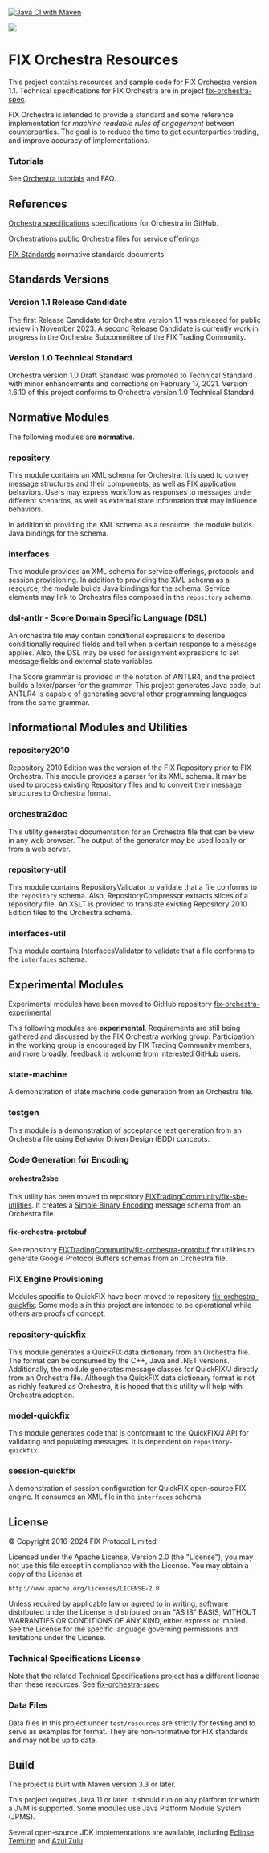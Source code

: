 [![Java CI with Maven](https://github.com/FIXTradingCommunity/fix-orchestra/actions/workflows/maven.yml/badge.svg)](https://github.com/FIXTradingCommunity/fix-orchestra/actions/workflows/maven.yml)

![](FIXorchestraLogo.png)

# FIX Orchestra Resources

This project contains resources and sample code for FIX Orchestra version 1.1. Technical specifications for FIX Orchestra are in project [fix-orchestra-spec](https://github.com/FIXTradingCommunity/fix-orchestra-spec).

FIX Orchestra is intended to provide a standard and some reference implementation for *machine readable rules of engagement* between counterparties. The goal is to reduce the time to get counterparties trading, and improve accuracy of implementations.

### Tutorials

See [Orchestra tutorials](https://github.com/FIXTradingCommunity/fix-orchestra/wiki) and FAQ.

## References

[Orchestra specifications](https://github.com/FIXTradingCommunity/fix-orchestra-spec) specifications for Orchestra in GitHub.

[Orchestrations](https://github.com/FIXTradingCommunity/orchestrations) public Orchestra files for service offerings

[FIX Standards](https://www.fixtrading.org/standards/) normative standards documents  

## Standards Versions

### Version 1.1 Release Candidate

The first Release Candidate for Orchestra version 1.1 was released for public review in November 2023. A second Release Candidate is currently work in progress in the Orchestra Subcommittee of the FIX Trading Community.

### Version 1.0 Technical Standard

Orchestra version 1.0 Draft Standard was promoted to Technical Standard with minor enhancements and corrections on February 17, 2021. Version 1.6.10 of this project conforms to Orchestra version 1.0 Technical Standard.

## Normative Modules
The following modules are **normative**.

### repository
This module contains an XML schema for Orchestra. It is used to convey message structures and their components, as well as FIX application behaviors. Users may express workflow as responses to messages under different scenarios, as well as external state information that may influence behaviors.

In addition to providing the XML schema as a resource, the module builds Java bindings for the schema.

### interfaces

This module provides an XML schema for service offerings, protocols and session provisioning. In addition to providing the XML schema as a resource, the module builds Java bindings for the schema. Service elements may link to Orchestra files composed in the `repository` schema.

### dsl-antlr - Score Domain Specific Language (DSL)

An orchestra file may contain conditional expressions to describe conditionally required fields and tell when a certain response to a message applies. Also, the DSL may be used for assignment expressions to set message fields and external state variables.

The Score grammar is provided in the notation of ANTLR4, and the project builds a lexer/parser for the grammar. This project generates Java code, but ANTLR4 is capable of generating several other programming languages from the same grammar.

## Informational Modules and Utilities

### repository2010
Repository 2010 Edition was the version of the FIX Repository prior to FIX Orchestra. This module provides a parser for its XML schema. It may be used to process existing Repository files and to convert their message structures to Orchestra format.

### orchestra2doc
This utility generates documentation for an Orchestra file that can be view in any web browser. The output of the generator may be used locally or from a web server.

### repository-util

This module contains RepositoryValidator to validate that a file conforms to the `repository` schema. Also, RepositoryCompressor extracts slices of a repository file. An XSLT is provided to translate existing Repository 2010 Edition files to the Orchestra schema.

### interfaces-util

This module contains InterfacesValidator to validate that a file conforms to the `interfaces` schema.

## Experimental Modules

Experimental modules have been moved to GitHub repository [fix-orchestra-experimental](https://github.com/FIXTradingCommunity/fix-orchestra-experimental)

This following modules are **experimental**. Requirements are still being gathered and discussed by the FIX Orchestra working group. Participation in the working group is encouraged by FIX Trading Community members, and more broadly, feedback is welcome from interested GitHub users.

### state-machine
A demonstration of state machine code generation from an Orchestra file.

### testgen
This module is a demonstration of acceptance test generation from an Orchestra file using Behavior Driven Design (BDD) concepts.

### Code Generation for Encoding

#### orchestra2sbe

This utility has been moved to repository [FIXTradingCommunity/fix-sbe-utilities](https://github.com/FIXTradingCommunity/fix-sbe-utilities).
It creates a [Simple Binary Encoding](https://github.com/FIXTradingCommunity/fix-simple-binary-encoding) message schema from an Orchestra file.

#### fix-orchestra-protobuf
See repository [FIXTradingCommunity/fix-orchestra-protobuf](https://github.com/FIXTradingCommunity/fix-orchestra-protobuf) for utilities to generate
Google Protocol Buffers schemas from an Orchestra file.

### FIX Engine Provisioning

Modules specific to QuickFIX have been moved to repository [fix-orchestra-quickfix](https://github.com/FIXTradingCommunity/fix-orchestra-quickfix).
Some models in this project are intended to be operational while others are proofs of concept.

### repository-quickfix

This module generates a QuickFIX data dictionary from an Orchestra file. The format can be consumed by the C++, Java and .NET versions. Additionally, the module generates message classes for QuickFIX/J directly from an Orchestra file. Although the QuickFIX data dictionary format is not as richly featured as Orchestra, it is hoped that this utility will help with Orchestra adoption.

### model-quickfix
This module generates code that is conformant to the QuickFIX/J API for validating and populating messages. It is dependent on `repository-quickfix`.

### session-quickfix
A demonstration of session configuration for QuickFIX open-source FIX engine. It consumes an XML file in the `interfaces` schema.

## License
© Copyright 2016-2024 FIX Protocol Limited

Licensed under the Apache License, Version 2.0 (the "License");
you may not use this file except in compliance with the License.
You may obtain a copy of the License at

    http://www.apache.org/licenses/LICENSE-2.0

Unless required by applicable law or agreed to in writing, software
distributed under the License is distributed on an "AS IS" BASIS,
WITHOUT WARRANTIES OR CONDITIONS OF ANY KIND, either express or implied.
See the License for the specific language governing permissions and
limitations under the License.

### Technical Specifications License

Note that the related Technical Specifications project has a different license than these resources. See [fix-orchestra-spec](https://github.com/FIXTradingCommunity/fix-orchestra-spec/blob/master/LICENSE)


### Data Files
Data files in this project under `test/resources` are strictly for testing and to serve as examples for format. They are non-normative for FIX standards and may not be up to date.

## Build
The project is built with Maven version 3.3 or later.

This project requires Java 11 or later. It should run on any platform for which a JVM is supported. Some modules use Java Platform Module System (JPMS).

Several open-source JDK implementations are available, including [Eclipse Temurin](https://adoptium.net/) and [Azul Zulu](https://www.azul.com/downloads/?package=jdk).
